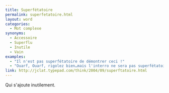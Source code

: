 ```yaml
---
title: Superfétatoire
permalink: superfetatoire.html
layout: word
categories:
  - Mot complexe
synonyms:
  - Accessoire
  - Superflu
  - Inutile
  - Vain
examples:
  - "Il n'est pas superfétatoire de démontrer ceci !"
  - "Ouarf, Ouarf, rigolez bien…mais l'interro ne sera pas superfétatoire."
link: http://jclat.typepad.com/think/2004/09/superftatoire.html
---
```


Qui s'ajoute inutilement.

